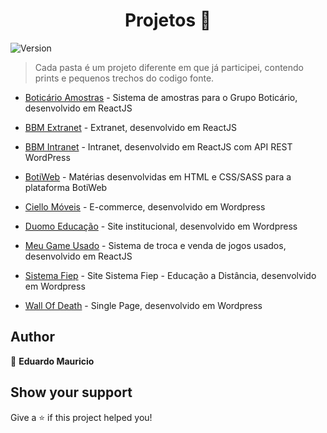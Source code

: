 <h1 align="center">Projetos 👋</h1>

<p>
  <img alt="Version" src="https://img.shields.io/badge/version-1.0.0-blue.svg?cacheSeconds=2592000" />
</p>

> Cada pasta é um projeto diferente em que já participei, contendo prints e pequenos trechos do codigo fonte.

- [Boticário Amostras](https://github.com/therealeddy/projects/tree/master/amostras) - Sistema de amostras para o Grupo Boticário, desenvolvido em ReactJS

- [BBM Extranet](https://github.com/therealeddy/projects/tree/master/bbm-extranet) - Extranet, desenvolvido em ReactJS

- [BBM Intranet](https://github.com/therealeddy/projects/tree/master/bbm-intranet) - Intranet, desenvolvido em ReactJS com API REST WordPress

- [BotiWeb](https://github.com/therealeddy/projects/tree/master/botiweb) - Matérias desenvolvidas em HTML e CSS/SASS para a plataforma BotiWeb

- [Ciello Móveis](https://github.com/therealeddy/projects/tree/master/ciello-moveis) - E-commerce, desenvolvido em Wordpress

- [Duomo Educação](https://github.com/therealeddy/projects/tree/master/duomo-educacao) - Site institucional, desenvolvido em Wordpress

- [Meu Game Usado](https://github.com/therealeddy/projects/tree/master/meu-game-usado) - Sistema de troca e venda de jogos usados, desenvolvido em ReactJS

- [Sistema Fiep](https://github.com/therealeddy/projects/tree/master/sistema-fiep) - Site Sistema Fiep - Educação a Distância, desenvolvido em Wordpress

- [Wall Of Death](https://github.com/therealeddy/projects/tree/master/wall-of-death) - Single Page, desenvolvido em Wordpress

## Author

👤 **Eduardo Mauricio**

## Show your support

Give a ⭐️ if this project helped you!

